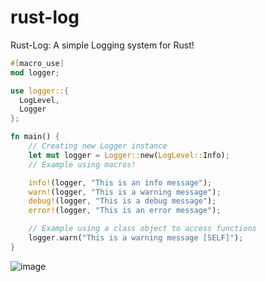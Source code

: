 # rust-log
Rust-Log: A simple Logging system for Rust!
```rs
#[macro_use]
mod logger;

use logger::{
  LogLevel,
  Logger
};

fn main() {
    // Creating new Logger instance
    let mut logger = Logger::new(LogLevel::Info);
    // Example using macros!

    info!(logger, "This is an info message");
    warn!(logger, "This is a warning message");
    debug!(logger, "This is a debug message");
    error!(logger, "This is an error message");

    // Example using a class object to access functions
    logger.warn("This is a warning message [SELF]");
}
```

![image](https://github.com/alexanderqmv/rust-log/assets/112755279/04eafbeb-092c-4fb5-a3ea-942ec1b6ccd8)

